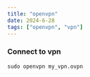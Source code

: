 ```yaml
---
title: "openvpn"
date: 2024-6-28
tags: ["openvpn", "vpn"]
---
```


### Connect to vpn

<div>

```console
sudo openvpn my_vpn.ovpn
```

</div>

<br>